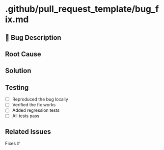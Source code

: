 # .github/pull_request_template/bug_fix.md
## 🐞 Bug Description
<!-- What bug does this fix? -->

## Root Cause
<!-- What caused the bug? -->

## Solution
<!-- How did you fix it? -->

## Testing
- [ ] Reproduced the bug locally
- [ ] Verified the fix works
- [ ] Added regression tests
- [ ] All tests pass

## Related Issues
Fixes #
